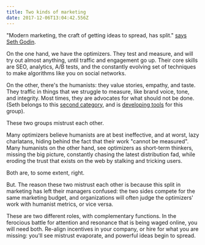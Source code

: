 ```yaml
---
title: Two kinds of marketing
date: 2017-12-06T13:04:42.556Z
---
```

"Modern marketing, the craft of getting ideas to spread, has split." [says Seth Godin](http://sethgodin.typepad.com/seths_blog/2017/05/please-understand.html). 

<!--more-->

On the one hand, we have the optimizers. They test and measure, and will try out almost anything, until traffic and engagement go up. Their core skills are SEO, analytics, A/B tests, and the constantly evolving set of techniques to make algorithms like you on social networks.

On the other, there's the humanists: they value stories, empathy, and taste. They traffic in things that we struggle to measure, like brand voice, tone, and integrity. Most times, they are advocates for what should not be done. (Seth belongs to this [second category](http://sethgodin.typepad.com/seths_blog/2017/05/please-understand.html), and is [developing tools](https://themarketingseminar.com/) for this group). 

These two groups mistrust each other. 

Many optimizers believe humanists are at best ineffective, and at worst, lazy charlatans, hiding behind the fact that their work "cannot be measured". Many humanists on the other hand, see optimizers as short-term thinkers, missing the big picture, constantly chasing the latest distribution fad, while eroding the trust that exists on the web by stalking and tricking users. 

Both are, to some extent, right. 

But. The reason these two mistrust each other is because this split in marketing has left their managers confused: the two sides compete for the same marketing budget, and organizations will often judge the optimizers' work with humanist metrics, or vice versa. 

These are two different roles, with complementary functions. In the ferocious battle for attention and resonance that is being waged online, you will need both. Re-align incentives in your company, or hire for what you are missing: you'll see mistrust evaporate, and powerful ideas begin to spread.


